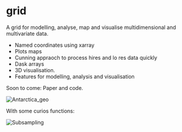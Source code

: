 # grid
A grid for modelling, analyse, map and visualise multidimensional and multivariate data. 

  - Named coordinates using xarray
  - Plots maps
  - Cunning appraoch to process hires and lo res data quickly
  - Dask arrays
  - 3D visualisation. 
  - Features for modelling, analysis and visualisation

Soon to come: Paper and code. 

![Antarctica_geo](https://github.com/TobbeTripitaka/grid/blob/master/fig/Antarctica_geo.png)

With some curios functions: 

![Subsampling](https://github.com/TobbeTripitaka/grid/blob/master/fig/Unknown.png)
